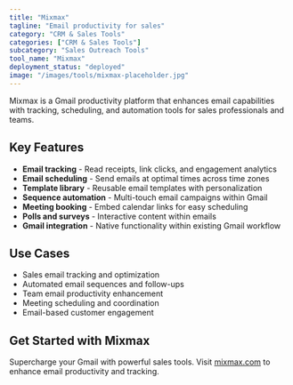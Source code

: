 ```yaml
---
title: "Mixmax"
tagline: "Email productivity for sales"
category: "CRM & Sales Tools"
categories: ["CRM & Sales Tools"]
subcategory: "Sales Outreach Tools"
tool_name: "Mixmax"
deployment_status: "deployed"
image: "/images/tools/mixmax-placeholder.jpg"
---
```

Mixmax is a Gmail productivity platform that enhances email capabilities with tracking, scheduling, and automation tools for sales professionals and teams.

## Key Features

- **Email tracking** - Read receipts, link clicks, and engagement analytics
- **Email scheduling** - Send emails at optimal times across time zones
- **Template library** - Reusable email templates with personalization
- **Sequence automation** - Multi-touch email campaigns within Gmail
- **Meeting booking** - Embed calendar links for easy scheduling
- **Polls and surveys** - Interactive content within emails
- **Gmail integration** - Native functionality within existing Gmail workflow

## Use Cases

- Sales email tracking and optimization
- Automated email sequences and follow-ups
- Team email productivity enhancement
- Meeting scheduling and coordination
- Email-based customer engagement

## Get Started with Mixmax

Supercharge your Gmail with powerful sales tools. Visit [mixmax.com](https://mixmax.com) to enhance email productivity and tracking.